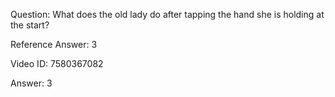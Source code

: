 Question: What does the old lady do after tapping the hand she is holding at the start?

Reference Answer: 3

Video ID: 7580367082

Answer: 3

